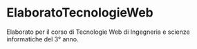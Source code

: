 # ElaboratoTecnologieWeb
Elaborato per il corso di Tecnologie Web di Ingegneria e scienze informatiche del 3° anno.
